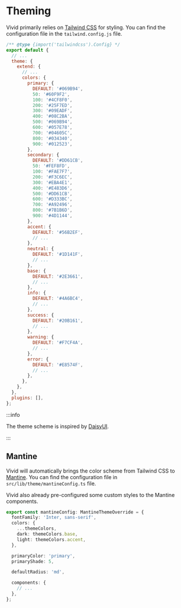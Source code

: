 # Theming

Vivid primarily relies on [Tailwind CSS](https://tailwindcss.com/) for styling. You can find the configuration file in the `tailwind.config.js` file.

```js title="tailwind.config.js"
/** @type {import('tailwindcss').Config} */
export default {
  // ...
  theme: {
    extend: {
      // ...
      colors: {
        primary: {
          DEFAULT: '#069B94',
          50: '#60F9F2',
          100: '#4CF8F0',
          200: '#25F7ED',
          300: '#09EADF',
          400: '#08C2BA',
          500: '#069B94',
          600: '#057E78',
          700: '#04605C',
          800: '#034340',
          900: '#012523',
        },
        secondary: {
          DEFAULT: '#DD61CB',
          50: '#FEF8FD',
          100: '#FAE7F7',
          200: '#F3C6EC',
          300: '#EBA4E1',
          400: '#E483D6',
          500: '#DD61CB',
          600: '#D333BC',
          700: '#A92496',
          800: '#7B1B6D',
          900: '#4D1144',
        },
        accent: {
          DEFAULT: '#56B2EF',
          // ...
        },
        neutral: {
          DEFAULT: '#1D141F',
          // ...
        },
        base: {
          DEFAULT: '#2E3661',
          // ...
        },
        info: {
          DEFAULT: '#4A6BC4',
          // ...
        },
        success: {
          DEFAULT: '#20B161',
          // ...
        },
        warning: {
          DEFAULT: '#F7CF4A',
          // ...
        },
        error: {
          DEFAULT: '#E8574F',
          // ...
        },
      },
    },
  },
  plugins: [],
};
```

:::info

The theme scheme is inspired by [DaisyUI](https://daisyui.com/).

:::

## Mantine

Vivid will automatically brings the color scheme from Tailwind CSS to [Mantine](https://mantine.dev/). You can find the configuration file in `src/lib/theme/mantineConfig.ts` file.

Vivid also already pre-configured some custom styles to the Mantine components.

```ts title="src/lib/theme/mantineConfig.ts"
export const mantineConfig: MantineThemeOverride = {
  fontFamily: 'Inter, sans-serif',
  colors: {
    ...themeColors,
    dark: themeColors.base,
    light: themeColors.accent,
  },

  primaryColor: 'primary',
  primaryShade: 5,

  defaultRadius: 'md',

  components: {
    // ...
  },
};
```